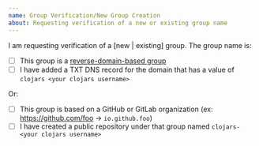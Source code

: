 ```yaml
---
name: Group Verification/New Group Creation
about: Requesting verification of a new or existing group name
---
```


<!--

Thanks for getting in touch to verify your group name! Please read
https://github.com/clojars/clojars-web/wiki/Verified-Group-Names to
understand how group verification works.

There is a checklist below that needs to be completed before we can
verify, but if you aren't able to complete those items or have
questions about the process, feel free to create the issue anyway and
we'll see if we can figure it out together.

-->

I am requesting verification of a [new | existing] group. The group name is: <group name here>

- [ ] This group is a [reverse-domain-based group](https://github.com/clojars/clojars-web/wiki/Verified-Group-Names#faq)
- [ ] I have added a TXT DNS record for the domain that has a value of `clojars <your clojars username>`

Or:

- [ ] This group is based on a GitHub or GitLab organization (ex: https://github.com/foo -> `io.github.foo`)
- [ ] I have created a public repository under that group named `clojars-<your clojars username>`
